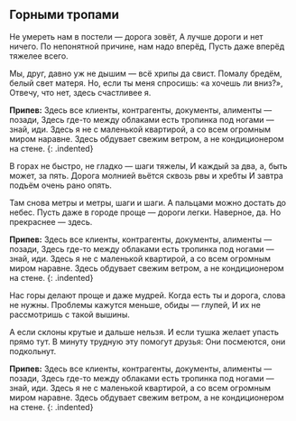 ﻿---
layout: lyrics
---

## Горными тропами

Не умереть нам в постели — дорога зовёт,
А лучше дороги и нет ничего.
По непонятной причине, нам надо вперёд,
Пусть даже вперёд тяжелее всего.

Мы, друг, давно уж не дышим — всё хрипы да свист.
Помалу бредём, белый свет матеря.
Но, если ты меня спросишь: «а хочешь ли вниз?»,
Отвечу, что нет, здесь счастливее я.

**Припев:**
Здесь все клиенты, контрагенты, документы, алименты — позади,
Здесь где-то между облаками есть тропинка под ногами — знай, иди.
Здесь я не с маленькой квартирой, а со всем огромным миром наравне.
Здесь обдувает свежим ветром, а не кондиционером на стене.
{: .indented}
 
В горах не быстро, не гладко — шаги тяжелы,
И каждый за два, а, быть может, за пять.
Дорога молнией вьётся сквозь рвы и хребты
И завтра подъём очень рано опять.

Там снова метры и метры, шаги и шаги.
А пальцами можно достать до небес.
Пусть даже в городе проще — дороги легки.
Наверное, да. Но прекраснее — здесь.

**Припев:**
Здесь все клиенты, контрагенты, документы, алименты — позади,
Здесь где-то между облаками есть тропинка под ногами — знай, иди.
Здесь я не с маленькой квартирой, а со всем огромным миром наравне.
Здесь обдувает свежим ветром, а не кондиционером на стене.
{: .indented}

Нас горы делают проще и даже мудрей.
Когда есть ты и дорога, слова не нужны.
Проблемы кажутся меньше, обиды — глупей,
И их не рассмотришь с такой вышины.

А если склоны крутые и дальше нельзя.
И если тушка желает упасть прямо тут.
В минуту трудную эту помогут друзья:
Они посмеются, они подкольнут.

**Припев:**
Здесь все клиенты, контрагенты, документы, алименты — позади,
Здесь где-то между облаками есть тропинка под ногами — знай, иди.
Здесь я не с маленькой квартирой, а со всем огромным миром наравне.
Здесь обдувает свежим ветром, а не кондиционером на стене.
{: .indented}
